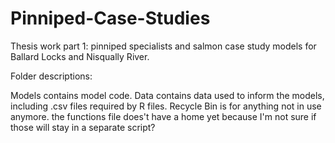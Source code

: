 # Pinniped-Case-Studies
Thesis work part 1: pinniped specialists and salmon case study models for Ballard Locks and Nisqually River.

Folder descriptions:

Models contains model code.
Data contains data used to inform the models, including .csv files required by R files.
Recycle Bin is for anything not in use anymore.
the functions file does't have a home yet because I'm not sure if those will stay in a separate script?